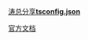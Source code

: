 [涛总分享**tsconfig.json**](https://www.yuque.com/chenyitao/gnrf7c/gulf67)

[官方文档](https://www.typescriptlang.org/tsconfig)